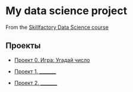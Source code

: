 # My data science project
From the [Skillfactory Data Science course](https://skillfactory.ru/data-scientist)

## Проекты

* [Проект 0. Игра: Угадай число](https://github.com/Sofiyapro/sofiya_pro/tree/main/project_0)

* [Проект 1. _______](______)
* [Проект 2. _______](______)